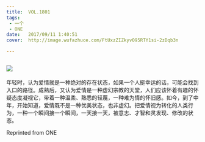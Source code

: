 ```yaml
---
title:	VOL.1801
tags:
 - 一个
 - ONE
date:	2017/09/11 1:40:51
cover:	http://image.wufazhuce.com/FtUxzZIZkyvO95RTY1si-2zDqb3n

---
```

![](http://image.wufazhuce.com/FtUxzZIZkyvO95RTY1si-2zDqb3n)
---

年轻时，认为爱情就是一种绝对的存在状态，如果一个人挺幸运的话，可能会找到入口的路径。成熟后，又认为爱情是一种虚幻宗教的天堂，人们应该怀着有趣的怀疑态度凝视它，带着一种温柔、熟悉的轻蔑，一种难为情的怀旧感。如今，到了中年，开始知道，爱情既不是一种优美状态，也非虚幻。把爱情视为转化的人类行为，一种一个瞬间接一个瞬间，一天接一天，被意志、才智和灵发现、修改的状态。
 
Reprinted from ONE
